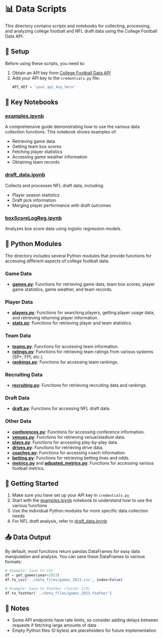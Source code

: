 # 📊 Data Scripts

This directory contains scripts and notebooks for collecting, processing, and analyzing college football and NFL draft data using the College Football Data API.

## 🔑 Setup

Before using these scripts, you need to:

1. Obtain an API key from [College Football Data API](https://apinext.collegefootballdata.com)
2. Add your API key to the `credentials.py` file:
   ```python
   API_KEY = 'your_api_key_here'
   ```

## 📓 Key Notebooks

### [examples.ipynb](examples.ipynb)
A comprehensive guide demonstrating how to use the various data collection functions. This notebook shows examples of:
- Retrieving game data
- Getting team box scores
- Fetching player statistics
- Accessing game weather information
- Obtaining team records

### [draft_data.ipynb](draft_data.ipynb)
Collects and processes NFL draft data, including:
- Player season statistics
- Draft pick information
- Merging player performance with draft outcomes

### [boxScoreLogReg.ipynb](boxScoreLogReg.ipynb)
Analyzes box score data using logistic regression models.

## 🐍 Python Modules

The directory includes several Python modules that provide functions for accessing different aspects of college football data:

### Game Data
- **[games.py](games.py)**: Functions for retrieving game data, team box scores, player game statistics, game weather, and team records.

### Player Data
- **[players.py](players.py)**: Functions for searching players, getting player usage data, and retrieving returning player information.
- **[stats.py](stats.py)**: Functions for retrieving player and team statistics.

### Team Data
- **[teams.py](teams.py)**: Functions for accessing team information.
- **[ratings.py](ratings.py)**: Functions for retrieving team ratings from various systems (SP+, FPI, etc.).
- **[rankings.py](rankings.py)**: Functions for accessing team rankings.

### Recruiting Data
- **[recruiting.py](recruiting.py)**: Functions for retrieving recruiting data and rankings.

### Draft Data
- **[draft.py](draft.py)**: Functions for accessing NFL draft data.

### Other Data
- **[conferences.py](conferences.py)**: Functions for accessing conference information.
- **[venues.py](venues.py)**: Functions for retrieving venue/stadium data.
- **[plays.py](plays.py)**: Functions for accessing play-by-play data.
- **[drives.py](drives.py)**: Functions for retrieving drive data.
- **[coaches.py](coaches.py)**: Functions for accessing coach information.
- **[betting.py](betting.py)**: Functions for retrieving betting lines and odds.
- **[metrics.py](metrics.py)** and **[adjusted_metrics.py](adjusted_metrics.py)**: Functions for accessing various football metrics.

## 🚀 Getting Started

1. Make sure you have set up your API key in `credentials.py`
2. Start with the [examples.ipynb](examples.ipynb) notebook to understand how to use the various functions
3. Use the individual Python modules for more specific data collection needs
4. For NFL draft analysis, refer to [draft_data.ipynb](draft_data.ipynb)

## 📤 Data Output

By default, most functions return pandas DataFrames for easy data manipulation and analysis. You can save these DataFrames to various formats:

```python
# Example: Save to CSV
df = get_games(year=2023)
df.to_csv('../data_files/games_2023.csv', index=False)

# Example: Save to Feather (faster I/O)
df.to_feather('../data_files/games_2023.feather')
```

## 📝 Notes

- Some API endpoints have rate limits, so consider adding delays between requests if fetching large amounts of data
- Empty Python files (0 bytes) are placeholders for future implementation
